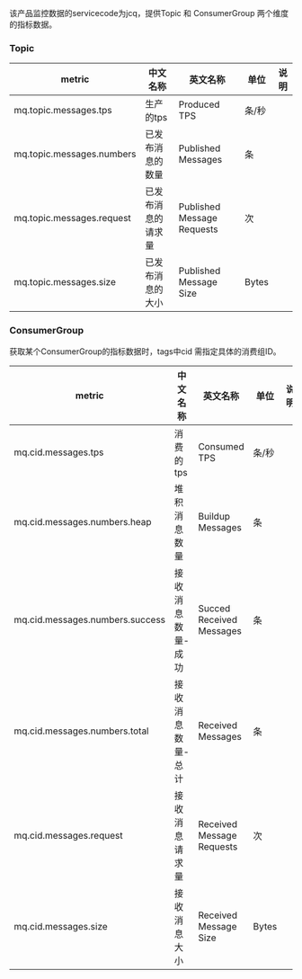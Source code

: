 该产品监控数据的servicecode为jcq，提供Topic 和 ConsumerGroup 两个维度的指标数据。

### Topic

metric | 中文名称  | 英文名称 |单位 | 说明
---|--- |--- |--- |---
mq.topic.messages.tps | 生产的tps  | Produced TPS  |条/秒 | 
mq.topic.messages.numbers | 已发布消息的数量 | Published Messages |条 | 
mq.topic.messages.request | 已发布消息的请求量 | Published Message Requests |次|
mq.topic.messages.size | 已发布消息的大小 | Published Message Size  | Bytes | 


### ConsumerGroup 
获取某个ConsumerGroup的指标数据时，tags中cid 需指定具体的消费组ID。

metric | 中文名称  | 英文名称 |单位 | 说明
---|--- |--- |--- |---
mq.cid.messages.tps | 消费的tps | Consumed TPS |  条/秒 |
mq.cid.messages.numbers.heap | 堆积消息数量 | Buildup Messages | 条 | 
mq.cid.messages.numbers.success|接收消息数量-成功|Succed Received Messages|条 | 
mq.cid.messages.numbers.total|接收消息数量-总计|Received Messages | 条 | 
mq.cid.messages.request | 接收消息请求量 |Received Message Requests|次| 
mq.cid.messages.size | 接收消息大小 |Received Message Size | Bytes | 
